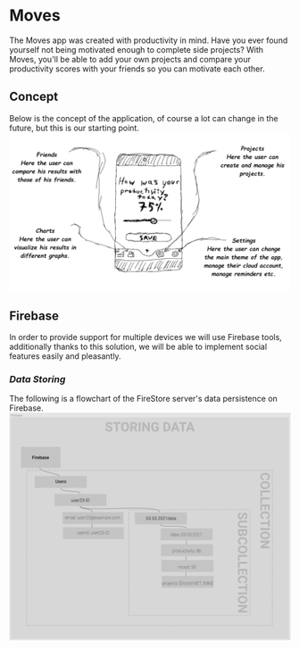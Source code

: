 # **Moves**

The Moves app was created with productivity in mind. Have you ever found yourself not being motivated enough to complete side projects? With Moves, you'll be able to add your own projects and compare your productivity scores with your friends so you can motivate each other.

## Concept
Below is the concept of the application, of course a lot can change in the future, but this is our starting point.
![Concept-art](./github/img/moves_concept.png)

## Firebase
In order to provide support for multiple devices we will use Firebase tools, additionally thanks to this solution, we will be able to implement social features easily and pleasantly. 
### *Data Storing*
The following is a flowchart of the FireStore server's data persistence on Firebase.
![data-storing](./github/img/data-storing.png)



